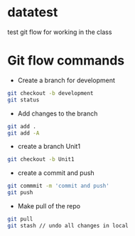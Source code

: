 # datatest
test git flow for working in the class
# Git flow commands
- Create a branch for development
```sh
git checkout -b development
git status 
```
- Add changes to the branch

```sh
git add .
git add -A
```
- create a branch Unit1
```sh
git checkout -b Unit1 
```
- create a commit and push
```sh
git commmit -m 'commit and push' 
git push
```
- Make pull of the repo
```sh
git pull 
git stash // undo all changes in local
```